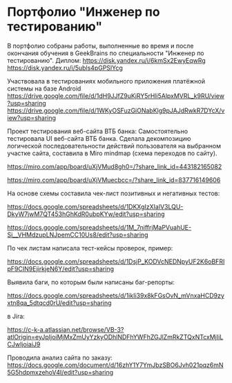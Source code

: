 # Портфолио "Инженер по тестированию"
В портфолио собраны работы, выполненные во время и после окончания обучения
в GeekBrains по специальности "Инженер по тестированию". 
Диплом: https://disk.yandex.ru/i/6kmSx2EwyEqwRg    
https://disk.yandex.ru/i/5ubls4pGPSlYcg

Участвовала в тестированиях мобильного приложения платёжной системы на базе Android 
https://drive.google.com/file/d/1dH9JJfZ9uKjRY5rHli5AlpxMVRL_k9RU/view?usp=sharing
https://drive.google.com/file/d/1WKyOSFuzGiONabKlg9pJAJdRwkR7DYcX/view?usp=sharing

Проект тестирования веб-сайта ВТБ банка: Самостоятельно тестировала UI  веб-сайта ВТБ банка.
 Сделала декомпозицию логической последовательности действий пользователя на выбранном участке сайта, составила в Miro mindmap (схема переходов по сайту).
 
https://miro.com/app/board/uXjVMud8gh0=/?share_link_id=443182165082 

https://miro.com/app/board/uXjVMuecbcc=/?share_link_id=837716149606 

На основе схемы составила чек-лист позитивных и негативных тестов: 

https://docs.google.com/spreadsheets/d/1DKXgIzXIalV3LQU-DkyW7jwM7QT453hGhKdR0ubpKYw/edit?usp=sharing 

https://docs.google.com/spreadsheets/d/1M_7niffrjMaPVuahUE-Si__VHMdzupLNJpemCC10Us8/edit?usp=sharing 

По чек листам написала тест-кейсы проверок, пример: 

https://docs.google.com/spreadsheets/d/1DsjP_KODVcNEDNpyUF2K6oBFRIpF9CIN9EjirkjeN6Y/edit?usp=sharing 

Выявила баги, по которым были написаны баг-репорты:
  
https://docs.google.com/spreadsheets/d/1ikIi39x8kFGsOvN_mVnxaHCD9zyxtn8qa_5dtqcd0rU/edit?usp=sharing

в Jira:

https://c-k-a.atlassian.net/browse/VB-3?atlOrigin=eyJpIjoiMjMxZmUyYzkyODhlNDFhYWFhZGJlZmRkZTQxNTcxMjIiLCJwIjoiaiJ9

Проводила анализ сайта по заказу:
https://docs.google.com/document/d/16zhY1Y7YmJbzSBO6Jvh021pqz6mN5G5hdpmxzehoV4I/edit?usp=sharing
